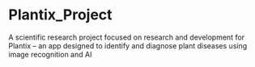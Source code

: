 # Plantix_Project
A scientific research project focused on research and development for Plantix – an app designed to identify and diagnose plant diseases using image recognition and AI
